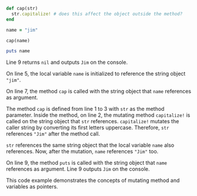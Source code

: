 ```ruby
def cap(str)
  str.capitalize! # does this affect the object outside the method?
end

name = "jim"

cap(name)

puts name
```
Line 9 returns `nil` and outputs `Jim` on the console.

On line 5, the local variable `name` is initialized to reference the string object `"jim"`.

On line 7, the method `cap` is called with the string object that `name` references as argument.

The method `cap` is defined from line 1 to 3 with `str` as the method parameter. Inside the method, on line 2, the mutating method `capitalize!` is called on the string object that `str` references. `capitalize!` mutates the caller string by converting its first letters uppercase. Therefore, `str` references `"Jim"` after the method call.

`str` references the same string object that the local variable `name` also references. Now, after the mutation, `name` references `"Jim"` too.

On line 9, the method `puts` is called with the string object that `name` references as argument. Line 9 outputs `Jim` on the console.

This code example demonstrates the concepts of mutating method and variables as pointers.
